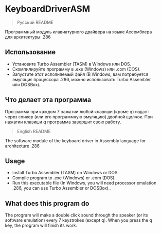 # KeyboardDriverASM
> Русский README

Программный модуль клавиатурного драйвера на языке Ассемблера для архитектуры .286

## Использование
- Установите Turbo Assembler (TASM) в Windows или DOS.
- Скомпилируйте программу в .exe (Windows) или .com (DOS).
- Запустите этот исполняемый файл (В Windows, вам потребуется эмуляция процессора .286, можно использовать Turbo Assembler или DOSBox).

## Что делает эта программа
Программа при каждом 7 нажатии любой клавиши (кроме q) издаст через спикер (или его программную эмуляцию) двойной щелчок.
При нажатии клавиши q программа завершит свою работу.

> English README

The software module of the keyboard driver in Assembly language for architecture .286

## Usage
- Install Turbo Assembler (TASM) on Windows or DOS.
- Compile program to .exe (Windows) or .com (DOS).
- Run this executable file (In Windows, you will need processor emulation .286, you can use Turbo Assembler or DOSBox)..

## What does this program do
The program will make a double click sound through the speaker (or its software emulation) every 7 keystrokes (except q).
When you press the q key, the program will finish its work.
